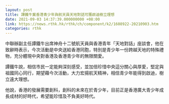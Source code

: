 ```yaml
---
layout: post
title: 譚鐵牛冀香港青少年與航天員天地對話可獲啟迪樹立理想
date: 2021-09-03 14:37:39.000000000 +08:00
link: https://news.rthk.hk/rthk/ch/component/k2/1608922-20210903.htm
categories: rthk
---
```


中聯辦副主任譚鐵牛出席神舟十二號航天員與香港青年「天地對話」座談會，他在致辭時表示，今次活動是中央送給香港同胞，特別是青少年一份跨越天地的特殊禮物，充分體現中央對香港及香港青少年的無限關愛。 

譚鐵牛說，相信市民一定能夠深刻感受，並加倍珍惜中央這分關心與厚愛，堅定與祖國同心同行，期望藉今次活動，大力宏揚航天精神，相信青少年能得到啟迪，樹立遠大理想。 

他說，香港的發展需要創科，創科的未來在於青少年，目前正是香港廣大青少年成長成材的好時代，希望能珍惜及不負美好時代。
